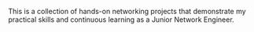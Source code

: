 This is a collection of hands-on networking projects that demonstrate my practical skills and continuous learning as a Junior Network Engineer.
